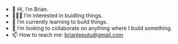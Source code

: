 - 👋 Hi, I’m Brian.
- 👷🏾‍♂️ I’m interested in buidling things.
- 🌱 I’m currently learning to build things.
- 🏢 I’m looking to collaborate on anything where I build something.
- 📫 How to reach me: brianleputu@gmail.com

<!---
Chemical7/Chemical7 is a ✨ special ✨ repository because its `README.md` (this file) appears on your GitHub profile.
You can click the Preview link to take a look at your changes.
--->

